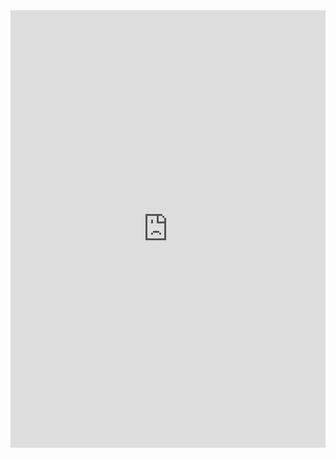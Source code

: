 # ReadySet Playground

<style>
  .md-main__inner {
    display: unset;
  }
  .md-sidebar {
    display: none;
  }
  .md-sidebar--secondary {
    display: none;
  }
  .md-main__inner > .md-sidebar {
    display: none;
  }
  .md-content__button {
    display: none;
  }
  h1 {
    display: none;
  }
  .md-footer {
    display: none;
  }
</style>

<iframe
  width="100%"
  height="700"
  sandbox="allow-forms allow-modals allow-popups allow-same-origin allow-scripts"
  src="https://play.instruqt.com/embed/readyset/tracks/readyset-demo?token=em_-XZtFwT9_zvK7lnb"
  style="border: 0;">
</iframe>

